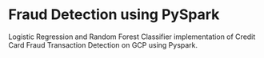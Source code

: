 # Fraud Detection using PySpark
Logistic Regression and Random Forest Classifier implementation of Credit Card Fraud Transaction Detection on GCP using Pyspark. 
